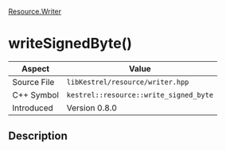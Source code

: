 [Resource.Writer](index)
# writeSignedByte()
| Aspect | Value |
| --- | --- |
| Source File | `libKestrel/resource/writer.hpp` |
| C++ Symbol | `kestrel::resource::write_signed_byte` |
| Introduced | Version 0.8.0 |
## Description

